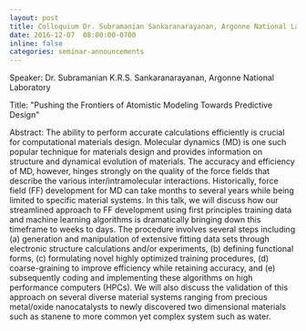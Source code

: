 ```yaml
---
layout: post
title: Colloquium Dr. Subramanian Sankaranarayanan, Argonne National Laboratory
date: 2016-12-07  08:00:00-0700
inline: false
categories: seminar-announcements
---
```


Speaker: Dr. Subramanian K.R.S. Sankaranarayanan, Argonne National Laboratory

Title: "Pushing the Frontiers of Atomistic Modeling Towards Predictive Design"

Abstract: The ability to perform accurate calculations efficiently is crucial for computational materials design. Molecular dynamics (MD) is one such popular technique for materials design and provides information on structure and dynamical evolution of materials. The accuracy and efficiency of MD, however, hinges strongly on the quality of the force fields that describe the various  inter/intramolecular interactions. Historically, force field (FF) development for MD can take months to several years while being limited to specific material systems. In this talk, we will discuss how our streamlined approach to FF development using first principles training data and machine learning algorithms is dramatically bringing down this timeframe to weeks to days. The procedure involves several steps including (a) generation and manipulation of extensive fitting data sets through electronic structure calculations and/or experiments, (b) defining functional forms, (c) formulating novel highly optimized training procedures, (d) coarse-graining to improve efficiency while retaining accuracy, and (e) subsequently coding and implementing these algorithms on high performance computers (HPCs). We will also discuss the validation of this approach on several diverse material systems ranging from precious metal/oxide nanocatalysts to newly discovered two dimensional materials such as stanene to more common yet complex system such as water.
